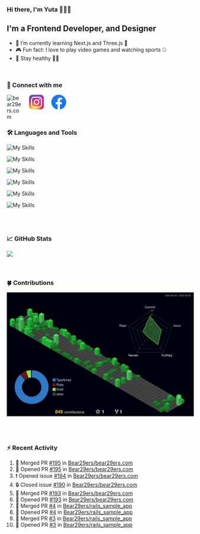 ### Hi there, I'm Yuta 🤟🏻🐻

## I'm a Frontend Developer, and Designer

- 🌱 I’m currently learning Next.js and Three.js 🤣
- 🎮 Fun fact: I love to play video games and watching sports ⚾️
- 🏃 Stay healthy 🏋🏻

<br />

### :wave: Connect with me

[<img align="left" alt="bear29ers.com" width="40px" src="https://user-images.githubusercontent.com/39920490/156489586-f125813b-e344-46d6-9306-f5786684b976.jpg" style="margin-right: 20px;" />](https://bear29ers.com)
[<img align="left" alt="Yuta Okuma | Instagram" width="40px" src="https://github.com/github/explore/blob/main/topics/instagram/instagram.png?raw=true" style="margin-right: 20px;" />](https://www.instagram.com/bear29ers/)
[<img align="left" alt="Yuta Okuma | Facebook" width="40px" src="https://github.com/github/explore/blob/main/topics/facebook/facebook.png?raw=true" style="margin-right: 20px;" />](https://www.facebook.com/bear29ers/)

<!-- [<img align="left" alt="Yuta Okuma | Wantedly" width="40px" src="https://user-images.githubusercontent.com/39920490/156489528-fdc520d6-10f1-43b6-8bf8-fadf8dcf1a90.jpg" style="margin-right: 20px;" />](https://www.wantedly.com/id/yuta_okuma_b) -->

<br />
<br />
<br />
<br />

### :hammer_and_wrench: Languages and Tools

![My Skills](https://skillicons.dev/icons?i=html,css,sass,bootstrap,tailwind,js,ts,jquery,threejs,react)

![My Skills](https://skillicons.dev/icons?i=styledcomponents,emotion,materialui,nextjs,vercel,vue,nuxt,pinia,nodejs,express)

![My Skills](https://skillicons.dev/icons?i=webpack,vite,jest,vitest,babel,regex,npm,pnpm,php,laravel)

![My Skills](https://skillicons.dev/icons?i=mysql,sqlite,docker,git,github,githubactions,aws,firebase,vim,neovim)

![My Skills](https://skillicons.dev/icons?i=linux,bash,lua,markdown,svg,webstorm,vscode,atom,figma,xd)

![My Skills](https://skillicons.dev/icons?i=ps,ai,pr,ae,postman,sentry,codepen,stackoverflow,discord,apple)

<br />
<br />

### :chart_with_upwards_trend: GitHub Stats

<div style="display: flex;">
    <a href="https://github.com/Bear29ers">
        <img height="220px;" src="https://github-readme-stats-yuta-okumas-projects.vercel.app/api?username=Bear29ers&show_icons=true&theme=bear">
    </a>
</div>

<br />
<br />

### :four_leaf_clover: Contributions

![](./profile-3d-contrib/profile-night-green.svg)

<br />
<br />

### :zap: Recent Activity

<!--START_SECTION:activity-->

1. 🎉 Merged PR [#195](https://github.com/Bear29ers/bear29ers.com/pull/195) in [Bear29ers/bear29ers.com](https://github.com/Bear29ers/bear29ers.com)
2. 💪 Opened PR [#195](https://github.com/Bear29ers/bear29ers.com/pull/195) in [Bear29ers/bear29ers.com](https://github.com/Bear29ers/bear29ers.com)
3. ❗ Opened issue [#194](https://github.com/Bear29ers/bear29ers.com/issues/194) in [Bear29ers/bear29ers.com](https://github.com/Bear29ers/bear29ers.com)
4. 🔒 Closed issue [#190](https://github.com/Bear29ers/bear29ers.com/issues/190) in [Bear29ers/bear29ers.com](https://github.com/Bear29ers/bear29ers.com)
5. 🎉 Merged PR [#193](https://github.com/Bear29ers/bear29ers.com/pull/193) in [Bear29ers/bear29ers.com](https://github.com/Bear29ers/bear29ers.com)
6. 💪 Opened PR [#193](https://github.com/Bear29ers/bear29ers.com/pull/193) in [Bear29ers/bear29ers.com](https://github.com/Bear29ers/bear29ers.com)
7. 🎉 Merged PR [#4](https://github.com/Bear29ers/rails_sample_app/pull/4) in [Bear29ers/rails_sample_app](https://github.com/Bear29ers/rails_sample_app)
8. 💪 Opened PR [#4](https://github.com/Bear29ers/rails_sample_app/pull/4) in [Bear29ers/rails_sample_app](https://github.com/Bear29ers/rails_sample_app)
9. 🎉 Merged PR [#3](https://github.com/Bear29ers/rails_sample_app/pull/3) in [Bear29ers/rails_sample_app](https://github.com/Bear29ers/rails_sample_app)
10. 💪 Opened PR [#3](https://github.com/Bear29ers/rails_sample_app/pull/3) in [Bear29ers/rails_sample_app](https://github.com/Bear29ers/rails_sample_app)

<!--END_SECTION:activity-->
